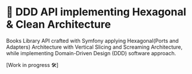 # :satellite: DDD API implementing Hexagonal & Clean Architecture

Books Library API crafted with Symfony applying Hexagonal(Ports and Adapters) Architecture with Vertical Slicing and Screaming Architecture, while implementing Domain-Driven Design (DDD) software approach.
 
[Work in progress :hammer_and_wrench:]

